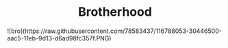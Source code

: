 <h1 align="center"> Brotherhood </h1>
![bro](https://raw.githubusercontent.com/78583437/116788053-30446500-aac5-11eb-9d13-d6ad98fc357f.PNG)

